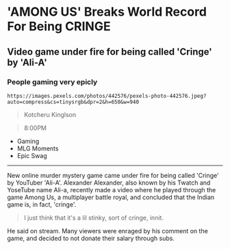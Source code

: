 # 'AMONG US' Breaks World Record For Being CRINGE

## Video game under fire for being called 'Cringe' by 'Ali-A'

### People gaming very epicly

`https://images.pexels.com/photos/442576/pexels-photo-442576.jpeg?auto=compress&cs=tinysrgb&dpr=2&h=650&w=940`

> Kotcheru Kinglson

> 8:00PM

- Gaming
- MLG Moments
- Epic Swag

---

New online murder mystery game came under fire for being called 'Cringe' by YouTuber 'Ali-A'. Alexander Alexander, also known by his Twatch and YoseTube name Ali-a, recently made a video where he played through the game Among Us, a multiplayer battle royal, and concluded that the Indian game is, in fact, 'cringe'.

> I just think that it's a lil stinky, sort of cringe, innit. 

He said on stream. Many viewers were enraged by his comment on the game, and decided to not donate their salary through subs.